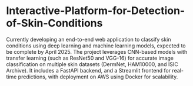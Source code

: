 # Interactive-Platform-for-Detection-of-Skin-Conditions
Currently developing an end-to-end web application to classify skin conditions using deep learning and machine learning models, expected to be complete by April 2025. The project leverages CNN-based models with transfer learning (such as ResNet50 and VGG-16) for accurate image classification on multiple skin datasets (DermNet, HAM10000, and ISIC Archive). It includes a FastAPI backend, and a Streamlit frontend for real-time predictions, with deployment on AWS using Docker for scalability.
